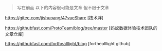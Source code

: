 > 写在前面 以下的内容很可能是文章 但不限于文章


https://gitee.com/jishupang/47vueShare [技术胖]

https://githubfast.com/ProtoTeam/blog/tree/master                [蚂蚁数据体验技术团队的文章仓库]

https://githubfast.com/forthealllight/blog   [forthealllight github]